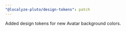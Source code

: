 ```yaml
---
"@localyze-pluto/design-tokens": patch
---
```


Added design tokens for new Avatar background colors.

